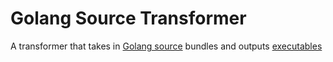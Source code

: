 # Golang Source Transformer

A transformer that takes in [Golang source][golang-source] bundles and outputs [executables][executable]

[golang-source]: https://github.com/product-os/t-golang-source
[executable]: https://github.com/product-os/t-executable
